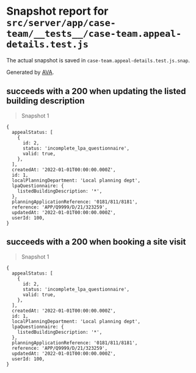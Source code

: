 # Snapshot report for `src/server/app/case-team/__tests__/case-team.appeal-details.test.js`

The actual snapshot is saved in `case-team.appeal-details.test.js.snap`.

Generated by [AVA](https://avajs.dev).

## succeeds with a 200 when updating the listed building description

> Snapshot 1

    {
      appealStatus: [
        {
          id: 2,
          status: 'incomplete_lpa_questionnaire',
          valid: true,
        },
      ],
      createdAt: '2022-01-01T00:00:00.000Z',
      id: 1,
      localPlanningDepartment: 'Local planning dept',
      lpaQuestionnaire: {
        listedBuildingDescription: '*',
      },
      planningApplicationReference: '0181/811/8181',
      reference: 'APP/Q9999/D/21/323259',
      updatedAt: '2022-01-01T00:00:00.000Z',
      userId: 100,
    }

## succeeds with a 200 when booking a site visit

> Snapshot 1

    {
      appealStatus: [
        {
          id: 2,
          status: 'incomplete_lpa_questionnaire',
          valid: true,
        },
      ],
      createdAt: '2022-01-01T00:00:00.000Z',
      id: 1,
      localPlanningDepartment: 'Local planning dept',
      lpaQuestionnaire: {
        listedBuildingDescription: '*',
      },
      planningApplicationReference: '0181/811/8181',
      reference: 'APP/Q9999/D/21/323259',
      updatedAt: '2022-01-01T00:00:00.000Z',
      userId: 100,
    }
